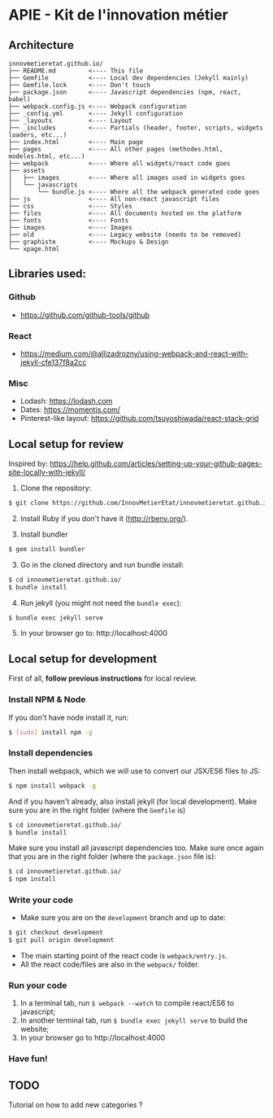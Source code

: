 # APIE - Kit de l'innovation métier

## Architecture

```
innovmetieretat.github.io/
├── README.md         <---- This file
├── Gemfile           <---- Local dev dependencies (Jekyll mainly)
├── Gemfile.lock      <---- Don't touch
├── package.json      <---- Javascript dependencies (npm, react, babel)
├── webpack.config.js <---- Webpack configuration
├── _config.yml       <---- Jekyll configuration
├── _layouts          <---- Layout
├── _includes         <---- Partials (header, footer, scripts, widgets loaders, etc...)
├── index.html        <---- Main page
├── pages             <---- All other pages (methodes.html, modeles.html, etc...)
├── webpack           <---- Where all widgets/react code goes
├── assets 
│   ├── images        <---- Where all images used in widgets goes
│   └── javascripts
│       └── bundle.js <---- Where all the webpack generated code goes
├── js                <---- All non-react javascript files 
├── css               <---- Styles
├── files             <---- All documents hosted on the platform
├── fonts             <---- Fonts
├── images            <---- Images
├── old               <---- Legacy website (needs to be removed)
├── graphiste         <---- Mockups & Design
└── xpage.html
```

## Libraries used:

### Github
- https://github.com/github-tools/github

### React 
- https://medium.com/@allizadrozny/using-webpack-and-react-with-jekyll-cfe137f8a2cc

### Misc
- Lodash: https://lodash.com
- Dates: https://momentjs.com/
- Pinterest-like layout: https://github.com/tsuyoshiwada/react-stack-grid

## Local setup for review

Inspired by: https://help.github.com/articles/setting-up-your-github-pages-site-locally-with-jekyll/

1. Clone the repository:
```bash
$ git clone https://github.com/InnovMetierEtat/innovmetieretat.github.io.git
```

2. Install Ruby if you don't have it (http://rbenv.org/).

3. Install bundler 
```bash
$ gem install bundler
```

3. Go in the cloned directory and run bundle install:
```bash
$ cd innovmetieretat.github.io/
$ bundle install
```

4. Run jekyll (you might not need the `bundle exec`): 
```bash
$ bundle exec jekyll serve
```

5. In your browser go to: http://localhost:4000

## Local setup for development

First of all, **follow previous instructions** for local review.

### Install NPM & Node

If you don't have node install it, run:
```bash
$ [sudo] install npm -g
```

### Install dependencies

Then install webpack, which we will use to convert our JSX/ES6 files to JS:
```bash
$ npm install webpack -g
```

And if you haven't already, also install jekyll (for local development). Make sure you are in the right folder (where the `Gemfile` is)
```bash
$ cd innovmetieretat.github.io/ 
$ bundle install
```

Make sure you install all javascript dependencies too. Make sure once again that you are in the right folder (where the `package.json` file is):
```bash
$ cd innovmetieretat.github.io/ 
$ npm install
```

### Write your code

- Make sure you are on the `development` branch and up to date:

```bash
$ git checkout development
$ git pull origin development
```

- The main starting point of the react code is `webpack/entry.js`.
- All the react code/files are also in the `webpack/` folder.

### Run your code

1. In a terminal tab, run `$ webpack --watch` to compile react/ES6 to javascript;
2. In another terminal tab, run `$ bundle exec jekyll serve` to build the website;
3. In your browser go to http://localhost:4000

### Have fun!

## TODO

Tutorial on how to add new categories ?
